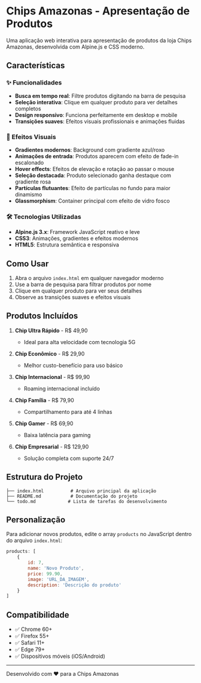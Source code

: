 # Chips Amazonas - Apresentação de Produtos

Uma aplicação web interativa para apresentação de produtos da loja Chips Amazonas, desenvolvida com Alpine.js e CSS moderno.

## Características

### ✨ Funcionalidades
- **Busca em tempo real**: Filtre produtos digitando na barra de pesquisa
- **Seleção interativa**: Clique em qualquer produto para ver detalhes completos
- **Design responsivo**: Funciona perfeitamente em desktop e mobile
- **Transições suaves**: Efeitos visuais profissionais e animações fluidas

### 🎨 Efeitos Visuais
- **Gradientes modernos**: Background com gradiente azul/roxo
- **Animações de entrada**: Produtos aparecem com efeito de fade-in escalonado
- **Hover effects**: Efeitos de elevação e rotação ao passar o mouse
- **Seleção destacada**: Produto selecionado ganha destaque com gradiente rosa
- **Partículas flutuantes**: Efeito de partículas no fundo para maior dinamismo
- **Glassmorphism**: Container principal com efeito de vidro fosco

### 🛠️ Tecnologias Utilizadas
- **Alpine.js 3.x**: Framework JavaScript reativo e leve
- **CSS3**: Animações, gradientes e efeitos modernos
- **HTML5**: Estrutura semântica e responsiva

## Como Usar

1. Abra o arquivo `index.html` em qualquer navegador moderno
2. Use a barra de pesquisa para filtrar produtos por nome
3. Clique em qualquer produto para ver seus detalhes
4. Observe as transições suaves e efeitos visuais

## Produtos Incluídos

1. **Chip Ultra Rápido** - R$ 49,90
   - Ideal para alta velocidade com tecnologia 5G

2. **Chip Econômico** - R$ 29,90
   - Melhor custo-benefício para uso básico

3. **Chip Internacional** - R$ 99,90
   - Roaming internacional incluído

4. **Chip Família** - R$ 79,90
   - Compartilhamento para até 4 linhas

5. **Chip Gamer** - R$ 69,90
   - Baixa latência para gaming

6. **Chip Empresarial** - R$ 129,90
   - Solução completa com suporte 24/7

## Estrutura do Projeto

```
├── index.html          # Arquivo principal da aplicação
├── README.md           # Documentação do projeto
└── todo.md            # Lista de tarefas do desenvolvimento
```

## Personalização

Para adicionar novos produtos, edite o array `products` no JavaScript dentro do arquivo `index.html`:

```javascript
products: [
    { 
        id: 7, 
        name: 'Novo Produto', 
        price: 99.90, 
        image: 'URL_DA_IMAGEM', 
        description: 'Descrição do produto' 
    }
]
```

## Compatibilidade

- ✅ Chrome 60+
- ✅ Firefox 55+
- ✅ Safari 11+
- ✅ Edge 79+
- ✅ Dispositivos móveis (iOS/Android)

---

Desenvolvido com ❤️ para a Chips Amazonas

